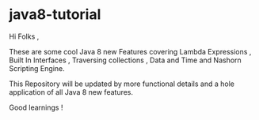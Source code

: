 # java8-tutorial
Hi Folks ,

These are some cool Java 8 new Features covering Lambda Expressions , Built In Interfaces , Traversing collections ,
Data and Time and Nashorn Scripting Engine.

This Repository will be updated by more functional details and a hole application of all Java 8 new features.

Good learnings !


